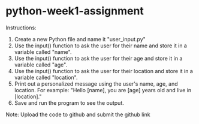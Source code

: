 # python-week1-assignment

Instructions:
1. Create a new Python file and name it "user_input.py"
2. Use the input() function to ask the user for their name and store it in a variable called "name".
3. Use the input() function to ask the user for their age and store it in a variable called "age".
4. Use the input() function to ask the user for their location and store it in a variable called "location".
5. Print out a personalized message using the user's name, age, and location. For example: "Hello [name], you are [age] years old and live in [location]."
6. Save and run the program to see the output.




Note: Upload the code to github and submit the github link
